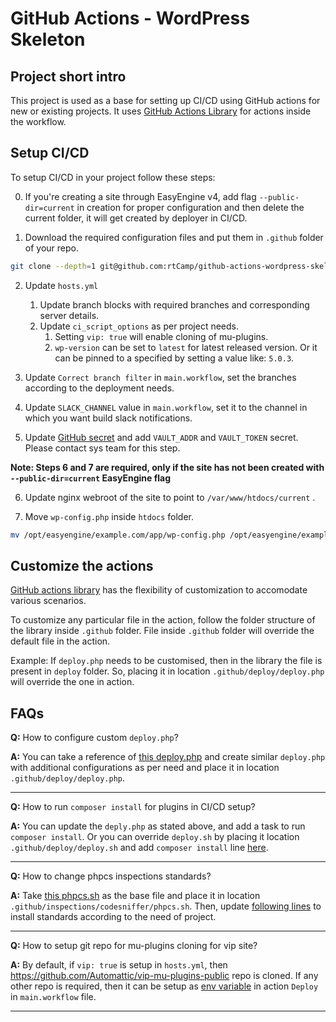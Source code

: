 # GitHub Actions - WordPress Skeleton
    
## Project short intro
This project is used as a base for setting up CI/CD using GitHub actions for new or existing projects. It uses [GitHub Actions Library](https://github.com/rtCamp/github-actions-library) for actions inside the workflow.

## Setup CI/CD
To setup CI/CD in your project follow these steps:

0. If you're creating a site through EasyEngine v4, add flag `--public-dir=current` in creation for proper configuration and then delete the current folder, it will get created by deployer in CI/CD.

1. Download the required configuration files and put them in `.github` folder of your repo.

```bash
git clone --depth=1 git@github.com:rtCamp/github-actions-wordpress-skeleton.git
```

2. Update `hosts.yml`
    1. Update branch blocks with required branches and corresponding server details.
    2. Update `ci_script_options` as per project needs.
        1. Setting `vip: true` will enable cloning of mu-plugins.
        2. `wp-version` can be set to `latest` for latest released version. Or it can be pinned to a specified by setting a value like: `5.0.3`.

3. Update `Correct branch filter` in `main.workflow`, set the branches according to the deployment needs.

4. Update `SLACK_CHANNEL` value in `main.workflow`, set it to the channel in which you want build slack notifications.

5. Update [GitHub secret](https://developer.github.com/actions/creating-workflows/storing-secrets/) and add `VAULT_ADDR` and `VAULT_TOKEN` secret. Please contact sys team for this step.

**Note: Steps 6 and 7 are required, only if the site has not been created with `--public-dir=current` EasyEngine flag**

6. Update nginx webroot of the site to point to `/var/www/htdocs/current` .

7. Move `wp-config.php` inside `htdocs` folder.
```bash
mv /opt/easyengine/example.com/app/wp-config.php /opt/easyengine/example.com/app/htdocs/wp-config.php 
```

## Customize the actions

[GitHub actions library](https://github.com/rtCamp/github-actions-library) has the flexibility of customization to accomodate various scenarios.

To customize any particular file in the action, follow the folder structure of the library inside `.github` folder. File inside `.github` folder will override the default file in the action.

Example: If `deploy.php` needs to be customised, then in the library the file is present in `deploy` folder. So, placing it in location `.github/deploy/deploy.php` will override the one in action.

## FAQs

**Q:** How to configure custom `deploy.php`?

**A:** You can take a reference of [this deploy.php](https://github.com/rtCamp/github-actions-library/blob/master/deploy/deploy.php) and create similar `deploy.php` with additional configurations as per need and place it in location `.github/deploy/deploy.php`.

----

**Q:** How to run `composer install` for plugins in CI/CD setup?

**A:** You can update the `deply.php` as stated above, and add a task to run `composer install`. Or you can override `deploy.sh` by placing it location `.github/deploy/deploy.sh` and add `composer install` line [here](https://github.com/rtCamp/github-actions-library/blob/7af8f915bfa9263e2241d8f0db42ab05804ec5a2/deploy/deploy.sh#L55).

----

**Q:** How to change phpcs inspections standards?

**A:** Take [this phpcs.sh](https://raw.githubusercontent.com/rtCamp/github-actions-library/7af8f915bfa9263e2241d8f0db42ab05804ec5a2/inspections/codesniffer/phpcs.sh) as the base file and place it in location `.github/inspections/codesniffer/phpcs.sh`. Then, update [following lines](https://github.com/rtCamp/github-actions-library/blob/7af8f915bfa9263e2241d8f0db42ab05804ec5a2/inspections/codesniffer/phpcs.sh#L19-L24) to install standards according to the need of project.

----

**Q:** How to setup git repo for mu-plugins cloning for vip site?

**A:** By default, if `vip: true` is setup in `hosts.yml`, then https://github.com/Automattic/vip-mu-plugins-public repo is cloned. If any other repo is required, then it can be setup as [env variable](https://github.com/rtCamp/github-actions-library/tree/7af8f915bfa9263e2241d8f0db42ab05804ec5a2/deploy#environment-variables-that-can-be-setup-in-the-github-actions) in action `Deploy` in `main.workflow` file. 

----
